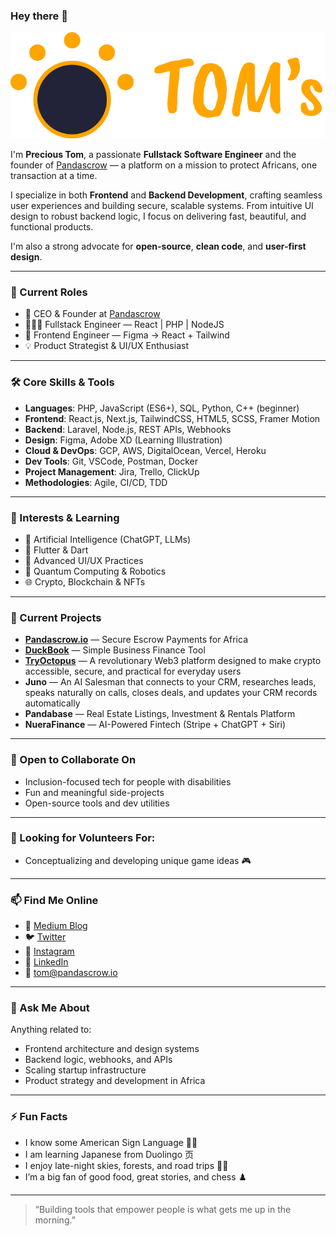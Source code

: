 ### Hey there 👋

![prezine](https://raw.githubusercontent.com/prezine/prezine/main/logo.png)

I'm **Precious Tom**, a passionate **Fullstack Software Engineer** and the founder of [Pandascrow](https://pandascrow.io) — a platform on a mission to protect Africans, one transaction at a time.

I specialize in both **Frontend** and **Backend Development**, crafting seamless user experiences and building secure, scalable systems. From intuitive UI design to robust backend logic, I focus on delivering fast, beautiful, and functional products.

I'm also a strong advocate for **open-source**, **clean code**, and **user-first design**.

---

### 💼 Current Roles
- 🚀 CEO & Founder at [Pandascrow](https://pandascrow.io)
- 👨🏽‍💻 Fullstack Engineer — React | PHP | NodeJS
- 🎨 Frontend Engineer — Figma → React + Tailwind
- 💡 Product Strategist & UI/UX Enthusiast

---

### 🛠️ Core Skills & Tools
- **Languages**: PHP, JavaScript (ES6+), SQL, Python, C++ (beginner)
- **Frontend**: React.js, Next.js, TailwindCSS, HTML5, SCSS, Framer Motion
- **Backend**: Laravel, Node.js, REST APIs, Webhooks
- **Design**: Figma, Adobe XD (Learning Illustration)
- **Cloud & DevOps**: GCP, AWS, DigitalOcean, Vercel, Heroku
- **Dev Tools**: Git, VSCode, Postman, Docker
- **Project Management**: Jira, Trello, ClickUp
- **Methodologies**: Agile, CI/CD, TDD

---

### 🧠 Interests & Learning
- 🤖 Artificial Intelligence (ChatGPT, LLMs)
- 📱 Flutter & Dart
- 🎨 Advanced UI/UX Practices
- 🧬 Quantum Computing & Robotics
- 🌐 Crypto, Blockchain & NFTs

---

### 🚧 Current Projects
- **[Pandascrow.io](https://pandascrow.io)** — Secure Escrow Payments for Africa  
- **[DuckBook](https://tryduckbook.com/)** — Simple Business Finance Tool  
- **[TryOctopus](https://tryoctopus.co/)** — A revolutionary Web3 platform designed to make crypto accessible, secure, and practical for everyday users  
- **Juno** — An AI Salesman that connects to your CRM, researches leads, speaks naturally on calls, closes deals, and updates your CRM records automatically  
- **Pandabase** — Real Estate Listings, Investment & Rentals Platform  
- **NueraFinance** — AI-Powered Fintech (Stripe + ChatGPT + Siri)

---

### 👯 Open to Collaborate On
- Inclusion-focused tech for people with disabilities  
- Fun and meaningful side-projects  
- Open-source tools and dev utilities  

---

### 🧪 Looking for Volunteers For:
- Conceptualizing and developing unique game ideas 🎮

---

### 📫 Find Me Online
- 📝 [Medium Blog](https://medium.com/@precioustom)
- 🐦 [Twitter](https://twitter.com/PAniefiok)
- 📸 [Instagram](https://www.instagram.com/life.of.a.nerd/)
- 💼 [LinkedIn](https://www.linkedin.com/in/precioustom/)
- 📧 [tom@pandascrow.io](mailto:tom@pandascrow.io)

---

### 💬 Ask Me About
Anything related to:
- Frontend architecture and design systems  
- Backend logic, webhooks, and APIs  
- Scaling startup infrastructure  
- Product strategy and development in Africa  

---

### ⚡ Fun Facts
- I know some American Sign Language 👋🏽
- I am learning Japanese from Duolingo ⻚  
- I enjoy late-night skies, forests, and road trips 🌌🌲  
- I’m a big fan of good food, great stories, and chess ♟️  

---

> “Building tools that empower people is what gets me up in the morning.”
